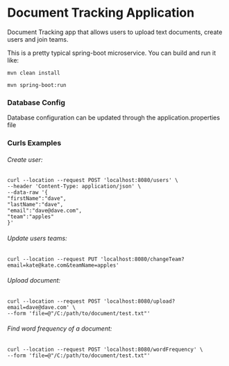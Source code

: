 # Document Tracking Application

Document Tracking app that allows users to upload text documents, create users and join teams.

This is a pretty typical spring-boot microservice.  You can build and run it like:

```mvn clean install```

```mvn spring-boot:run```

### Database Config
Database configuration can be updated through the application.properties file


### Curls Examples

###### Create user:
```
curl --location --request POST 'localhost:8080/users' \
--header 'Content-Type: application/json' \
--data-raw '{
"firstName":"dave",
"lastName":"dave",
"email":"dave@dave.com",
"team":"apples"
}'
```
###### Update users teams:
```
curl --location --request PUT 'localhost:8080/changeTeam?email=kate@kate.com&teamName=apples'
```
######  Upload document:
```
curl --location --request POST 'localhost:8080/upload?email=dave@dave.com' \
--form 'file=@"/C:/path/to/document/test.txt"'
```
###### Find word frequency of a document:
```
curl --location --request POST 'localhost:8080/wordFrequency' \
--form 'file=@"/C:/path/to/document/test.txt"'
```
